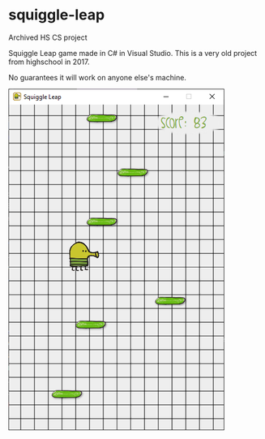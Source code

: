 # squiggle-leap
Archived HS CS project

Squiggle Leap game made in C# in Visual Studio.
This is a very old project from highschool in 2017.

No guarantees it will work on anyone else's machine.

![Play](play.png)
